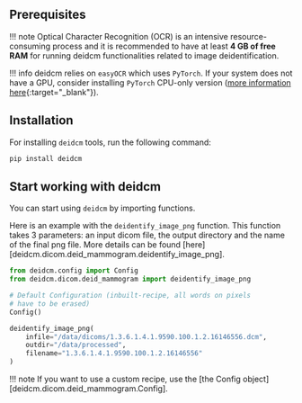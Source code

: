 ## Prerequisites

!!! note
    Optical Character Recognition (OCR) is an intensive resource-consuming process and it is recommended to have at least **4 GB of free RAM** for running deidcm functionalities related to image deidentification.


!!! info
    deidcm relies on `easyOCR` which uses `PyTorch`. If your system does not have a GPU, consider installing `PyTorch` CPU-only version ([more information here](https://pytorch.org/get-started/locally/#linux-installation){:target="_blank"}).

## Installation

For installing `deidcm` tools, run the following command:

```bash
pip install deidcm
```

## Start working with deidcm

You can start using `deidcm` by importing functions.

Here is an example with the `deidentify_image_png` function. This function takes 3 parameters: an input dicom file, the output directory and the name of the final png file. More details can be found [here][deidcm.dicom.deid_mammogram.deidentify_image_png].

```py title="deidentify_image.py" linenums="1"
from deidcm.config import Config
from deidcm.dicom.deid_mammogram import deidentify_image_png

# Default Configuration (inbuilt-recipe, all words on pixels 
# have to be erased)
Config()

deidentify_image_png(
    infile="/data/dicoms/1.3.6.1.4.1.9590.100.1.2.16146556.dcm",
    outdir="/data/processed",
    filename="1.3.6.1.4.1.9590.100.1.2.16146556"
)
```

!!! note
    If you want to use a custom recipe, use the [the Config object][deidcm.dicom.deid_mammogram.Config].